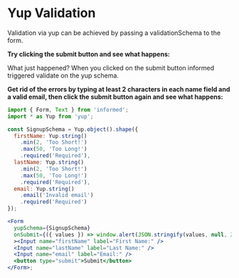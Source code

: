 # Yup Validation

Validation via yup can be achieved by passing a validationSchema to the form.

**Try clicking the submit button and see what happens:**

<!-- STORY -->

What just happened? When you clicked on the submit button informed triggered validate on the yup schema.

**Get rid of the errors by typing at least 2 characters in each name field and a valid email, then
click the submit button again and see what happens:**

<!-- IDFK Strange issue where i need this commnet or code formatting is messed up -->

```jsx
import { Form, Text } from 'informed';
import * as Yup from 'yup';

const SignupSchema = Yup.object().shape({
  firstName: Yup.string()
    .min(2, 'Too Short!')
    .max(50, 'Too Long!')
    .required('Required'),
  lastName: Yup.string()
    .min(2, 'Too Short!')
    .max(50, 'Too Long!')
    .required('Required'),
  email: Yup.string()
    .email('Invalid email')
    .required('Required')
});

<Form
  yupSchema={SignupSchema}
  onSubmit={({ values }) => window.alert(JSON.stringify(values, null, 2))}>
  ><Input name="firstName" label="First Name:" />
  <Input name="lastName" label="Last Name:" />
  <Input name="email" label="Email:" />
  <button type="submit">Submit</button>
</Form>;
```
